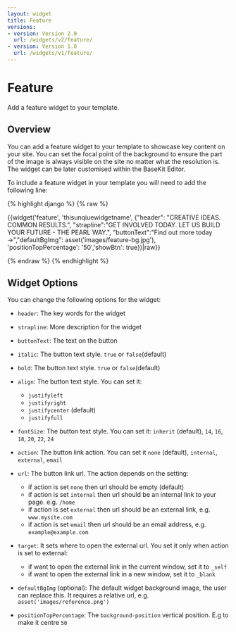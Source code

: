 ```yaml
---
layout: widget
title: Feature
versions:
- version: Version 2.0
  url: /widgets/v2/feature/
- version: Version 1.0
  url: /widgets/v1/feature/
---
```


# Feature

Add a feature widget to your template.

## Overview

You can add a feature widget to your template to showcase key content on your site. You can set the focal point of the background to ensure the part of the image is always visible on the site no matter what the resolution is. The widget can be later customised within the BaseKit Editor.

To include a feature widget in your template you will need to add the following line:

{% highlight django %}
{% raw %}

  {{widget('feature', 'thisunqiuewidgetname', {"header": "CREATIVE IDEAS. COMMON RESULTS.", "strapline":"GET INVOLVED TODAY. LET US BUILD YOUR FUTURE - THE PEARL WAY.", "buttonText":"Find out more today →","defaultBgImg": asset('images/feature-bg.jpg'), 'positionTopPercentage': '50','showBtn': true})|raw}}

{% endraw %}
{% endhighlight %}

## Widget Options

You can change the following options for the widget:

* ```header```: The key words for the widget

* ```strapline```: More description for the widget

* ```buttonText```: The text on the button

* ```italic```: The button text style. ```true``` or ```false```(default)

* ```bold```: The button text style. ```true``` or ```false```(default)

* ```align```: The button text style. You can set it:

  * ```justifyleft```
  * ```justifyright```
  * ```justifycenter``` (default)
  * ```justifyfull```

* ```fontSize```: The button text style. You can set it: ```inherit``` (default), ```14```, ```16```, ```18```, ```20```, ```22```, ```24```

* ```action```: The button link action. You can set it ```none``` (default), ```internal```, ```external```, ```email```

* ```url```: The button link url. The action depends on the setting:

  * if action is set ```none``` then url should be empty (default) 
  * if action is set ```internal``` then url should be an internal link to your page. e.g. ```/home```
  * if action is set ```external``` then url should be an external link, e.g. ```www.mysite.com```
  * if action is set ```email``` then url should be an email address, e.g. ```example@example.com```
  
* ```target```: It sets where to open the external url. You set it only when action is set to external:

  * if want to open the external link in the current window, set it to ```_self```
  * if want to open the external link in a new window, set it to ```_blank```

* ```defaultBgImg``` (optional): The default widget background image, the user can replace this. It requires a relative url, e.g. ```asset('images/reference.png')```

* ```positionTopPercentage```: The ```background-position``` vertical position. E.g to make it centre ```50```

